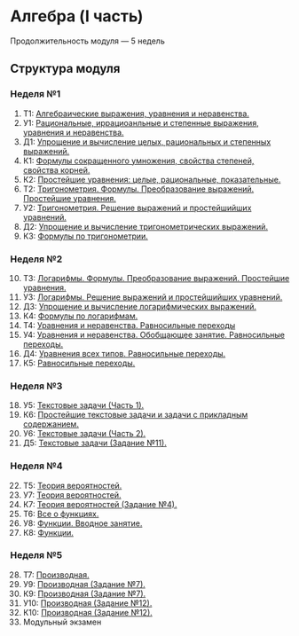<head>
  <link rel="stylesheet" type="text/css" media="all" href="./../../css/main.css" />
</head>

# Алгебра (I часть)

Продолжительность модуля — 5 недель


## Структура модуля
### Неделя №1
  1. <span class="theory">Т1:</span> [Алгебраические выражения, уравнения и неравенства.](./components/theory/theory-1.md)
  2. <span class="class">У1:</span> [Рациональныe, иррациоанльныe и степенныe выражения, уравнения и неравенства.](./components/class/class-1.md)
  3. <span class="homework">Д1:</span> [Упрощение и вычисление целых, рациональных и степенных выражений.](./components/homework/homework-1.md)
  4. <span class="quiz">К1:</span> [Формулы сокращенного умножения, свойства степеней, свойства корней.](./components/quiz/quiz-1.md)
  5. <span class="quiz">К2:</span> [Простейшие уравнения: целые, рациональные, показательные.](./components/quiz/elementary-ecuations-1.md)
  6. <span class="theory">Т2:</span> [Тригонометрия. Формулы. Преобразование выражений. Простейшие уравнения.](./components/theory/theory-2.md)
  7. <span class="class">У2:</span> [Тригонометрия. Решение выражений и простейшийших уравнений.](./components/class/class-2.md)
  8. <span class="homework">Д2:</span> [Упрощение и вычисление тригонометрических выражений.](./components/homework/homework-2.md)
  9.  <span class="quiz">К3:</span> [Формулы по тригонометрии.](./components/quiz/quiz-3.md)
### Неделя №2
  10. <span class="theory">Т3:</span> [Логарифмы. Формулы. Преобразование выражений. Простейшие уравнения.](./components/theory/theory-3.md)
  11. <span class="class">У3:</span> [Логарифмы. Решение выражений и простейшийших уравнений.](./components/class/class-3.md)
  12. <span class="homework">Д3:</span> [Упрощение и вычисление логарифмических выражений.](./components/homework/homework-3.md)
  13. <span class="quiz">К4:</span> [Формулы по логарифмам.](./components/quiz/quiz-4.md)
  14. <span class="theory">Т4:</span> [Уравнения и неравенства. Равносильные переходы](./components/theory/theory-4.md)
  15. <span class="class">У4:</span> [Уравнения и неравенства. Обобщающее занятие. Равносильные переходы.](./components/class/class-4.md)
  16. <span class="homework">Д4:</span> [Уравнения всех типов. Равносильные переходы.](./components/homework/homework-4.md)
  17. <span class="quiz">К5:</span> [Равносильные переходы.](./components/quiz/quiz-5.md)
### Неделя №3
  18. <span class="class">У5:</span> [Текстовые задачи (Часть 1).](./components/class/class-5.md)
  19. <span class="quiz">К6:</span> [Простейшие текстовые задачи и задачи с прикладным содержанием.](./components/quiz/quiz-6.md)
  20. <span class="class">У6:</span> [Текстовые задачи (Часть 2).](./components/class/class-6.md)
  21. <span class="homework">Д5:</span> [Текстовые задачи (Задание №11).](./components/homework/homework-5.md)
### Неделя №4
  22. <span class="theory">Т5:</span> [Теория вероятностей.](./components/theory/theory-5.md)
  23. <span class="class">У7:</span> [Теория вероятностей.](./components/class/class-7.md)
  24. <span class="quiz">К7:</span> [Теория вероятностей (Задание №4).](./components/quiz/quiz-7.md)
  25. <span class="theory">Т6:</span> [Все о функциях.](./components/theory/theory-6.md)
  26. <span class="class">У8:</span> [Функции. Вводное занятие.](./components/class/class-8.md)
  27. <span class="quiz">К8:</span> [Функции.](./components/quiz/quiz-8.md)
### Неделя №5
  28. <span class="theory">Т7:</span> [Производная.](./components/theory/theory-7.md)
  29. <span class="class">У9:</span> [Производная (Задание №7).](./components/class/class-9.md)
  30. <span class="quiz">К9:</span> [Производная (Задание №7).](./components/quiz/quiz-9.md)
  31. <span class="class">У10:</span> [Производная (Задание №12).](./components/class/class-10.md)
  32. <span class="quiz">К10:</span> [Производная (Задание №12).](./components/quiz/quiz-10.md)
  33. Модульный экзамен [](./components/exam/exam-1.md)